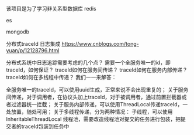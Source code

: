 该项目是为了学习非关系型数据库
redis

es

mongodb

分布式traceId 日志集成 https://www.cnblogs.com/tong-yuan/p/12128796.html

分布式系统中日志追踪需要考虑的几个点？
需要一个全服务唯一的id，即traceId，如何保证？
traceId如何在服务间传递？
traceId如何在服务内部传递？
traceId如何在多线程中传递？
我们一一来解答：

全服务唯一的traceId，可以使用uuid生成，正常来说不会出现重复的；
关于服务间传递，对于调用者，在协议头加上traceId，对于被调用者，通过前置拦截器或者过滤器统一拦截；
关于服务内部传递，可以使用ThreadLocal传递traceId，一处放置，随处可用；
关于多线程传递，分为两种情况：
子线程，可以使用InheritableThreadLocal
线程池，需要改造线程池对提交的任务进行包装，把提交者的traceId包装到任务中